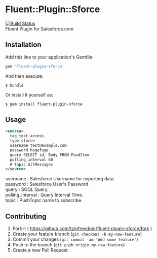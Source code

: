 # Fluent::Plugin::Sforce
[![Build Status](https://travis-ci.org/tzmfreedom/fluent-plugin-sforce.svg?branch=master)](https://travis-ci.org/tzmfreedom/fluent-plugin-sforce)  
Fluent Plugin for Salesforce.com

## Installation

Add this line to your application's Gemfile:

```ruby
gem 'fluent-plugin-sforce'
```

And then execute:

    $ bundle

Or install it yourself as:

    $ gem install fluent-plugin-sforce

## Usage

```xml
<source>
  tag test.access
  type sforce
  username test@example.com
  password hogefuga
  query SELECT id, Body FROM FeedItem
  polling_interval 60
  # topic AllMessages
</source>
```

username : Salesforce Username for exporting data.  
password : Salesforce User's Password.  
query : SOQL Query.  
polling_interval : Query Interval Time.  
topic : PushTopic name to subscribe. 

## Contributing

1. Fork it ( https://github.com/tzmfreedom/fluent-plugin-sforce/fork )
2. Create your feature branch (`git checkout -b my-new-feature`)
3. Commit your changes (`git commit -am 'Add some feature'`)
4. Push to the branch (`git push origin my-new-feature`)
5. Create a new Pull Request
